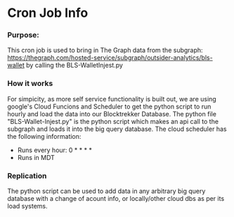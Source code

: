 # Cron Job Info

### Purpose:
This cron job is used to bring in The Graph data from the subgraph: https://thegraph.com/hosted-service/subgraph/outsider-analytics/bls-wallet by calling the BLS-WalletInjest.py


### How it works
For simpicity, as more self service functionality is built out, we are using google's Cloud Funcions and Scheduler to get the python script to run hourly and load the data into our Blocktrekker Database.
The python file "BLS-Wallet-Injest.py" is the python script which makes an api call to the subgraph and loads it into the big query database.
The cloud scheduler has the following information:
* Runs every hour: 0 * * * * 
* Runs in MDT

### Replication
The python script can be used to add data in any arbitrary big query database with a change of acount info, or locally/other cloud dbs as per its load systems.